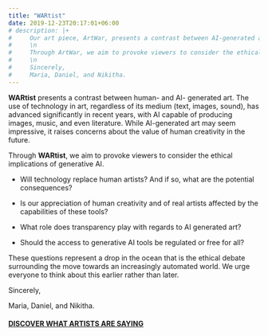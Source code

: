 ```yaml
---
title: "WARtist"
date: 2019-12-23T20:17:01+06:00
# description: |+
#     Our art piece, ArtWar, presents a contrast between AI-generated art and human-generated art. The use of technology in art has advanced significantly in recent years, with AI capable of producing images, music, and even literature. While AI-generated art may seem impressive, it raises concerns about the value of human creativity in the future.
#     \n
#     Through ArtWar, we aim to provoke viewers to consider the ethical implications of generative AI. Will technology eventually replace human creativity? And if so, what are the potential consequences? These are essential questions to ponder as we move towards an increasingly automated world.
#     \n
#     Sincerely,
#     Maria, Daniel, and Nikitha.
---
```


**WARtist** presents a contrast between human- and AI- generated art. The use of technology in art, regardless of its medium (text, images, sound), has advanced significantly in recent years, with AI capable of producing images, music, and even literature. While AI-generated art may seem impressive, it raises concerns about the value of human creativity in the future.  


Through **WARtist**, we aim to provoke viewers to consider the ethical implications of generative AI.  


- Will technology replace human artists? And if so, what are the potential consequences? 

- Is our appreciation of human creativity and of real artists affected by the capabilities of these tools?

- What role does transparency play with regards to AI generated art?

- Should the access to generative AI tools be regulated or free for all?  

These questions represent a drop in the ocean that is the ethical debate surrounding the move towards an increasingly automated world. We urge everyone to think about this earlier rather than later.  

Sincerely,  

Maria, Daniel, and Nikitha. 


#### [DISCOVER WHAT ARTISTS ARE SAYING](https://danieltrt.github.io/ethics/blog/)
